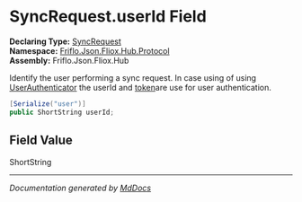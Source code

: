 ﻿<!--  
  <auto-generated>   
    The contents of this file were generated by a tool.  
    Changes to this file may be list if the file is regenerated  
  </auto-generated>   
-->

# SyncRequest.userId Field

**Declaring Type:** [SyncRequest](../index.md)  
**Namespace:** [Friflo.Json.Fliox.Hub.Protocol](../../index.md)  
**Assembly:** Friflo.Json.Fliox.Hub

Identify the user performing a sync request. In case using of using [UserAuthenticator](../../../DB/UserAuth/UserAuthenticator/index.md) the userId and [token](token.md)are use for user authentication.

```csharp
[Serialize("user")]
public ShortString userId;
```

## Field Value

ShortString

___

*Documentation generated by [MdDocs](https://github.com/ap0llo/mddocs)*
